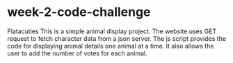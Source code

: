 # week-2-code-challenge
Flatacuties
This is a simple animal display project.
The website uses GET request to fetch character data from a json server. 
The js script provides the code for displaying animal details one animal at a time. 
It also allows the user to add the number of votes for each animal. 